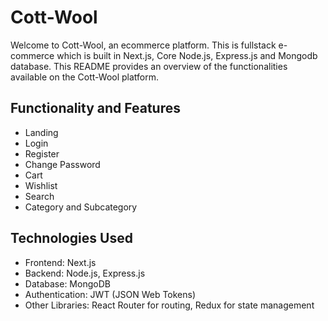 
# Cott-Wool

Welcome to Cott-Wool, an ecommerce platform. This is fullstack e-commerce which is built in Next.js, Core Node.js, Express.js and Mongodb database. This README provides an overview of the functionalities available on the Cott-Wool platform.



## Functionality and Features

- Landing
- Login
- Register
- Change Password
- Cart
- Wishlist
- Search
- Category and Subcategory

## Technologies Used

- Frontend: Next.js
- Backend: Node.js, Express.js
- Database: MongoDB
- Authentication: JWT (JSON Web Tokens)
- Other Libraries: React Router for routing, Redux for state management

